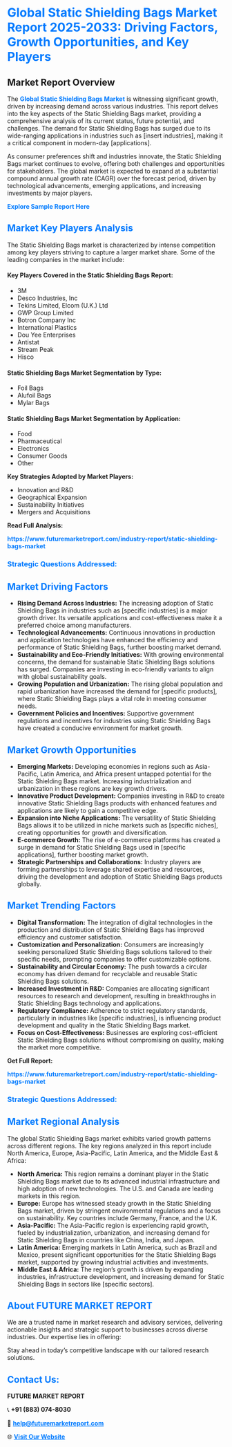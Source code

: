 <h1 style="color: #007BFF;">Global Static Shielding Bags Market Report 2025-2033: Driving Factors, Growth Opportunities, and Key Players</h1>

<section id="overview">
<h2>Market Report Overview</h2>
<p>The <a href="https://www.futuremarketreport.com/industry-report/static-shielding-bags-market" style="color: #007BFF; text-decoration: none;"><strong>Global Static Shielding Bags Market</strong></a> is witnessing significant growth, driven by increasing demand across various industries. This report delves into the key aspects of the Static Shielding Bags market, providing a comprehensive analysis of its current status, future potential, and challenges. The demand for Static Shielding Bags has surged due to its wide-ranging applications in industries such as [insert industries], making it a critical component in modern-day [applications].</p>
<p>As consumer preferences shift and industries innovate, the Static Shielding Bags market continues to evolve, offering both challenges and opportunities for stakeholders. The global market is expected to expand at a substantial compound annual growth rate (CAGR) over the forecast period, driven by technological advancements, emerging applications, and increasing investments by major players.</p>
</section>

<section id="overview">
<p><a href="https://www.futuremarketreport.com/request-sample/reportId=109587" style="color: #007BFF; text-decoration: none;"><strong>Explore Sample Report Here</strong></a></p>
</section>

<section id="key-players">
<h2 style="color: #007BFF;">Market Key Players Analysis</h2>
<p>The Static Shielding Bags market is characterized by intense competition among key players striving to capture a larger market share. Some of the leading companies in the market include:</p>
<h4>Key Players Covered in the Static Shielding Bags Report:</h4>
<ul><li>3M</li><li>Desco Industries, Inc</li><li>Tekins Limited, Elcom (U.K.) Ltd</li><li>GWP Group Limited</li><li>Botron Company Inc</li><li>International Plastics</li><li>Dou Yee Enterprises</li><li>Antistat</li><li>Stream Peak</li><li>Hisco</li></ul>
<h4>Static Shielding Bags Market Segmentation by Type:</h4>
<ul><li>Foil Bags</li><li>Alufoil Bags</li><li>Mylar Bags</li></ul>

<h4>Static Shielding Bags Market Segmentation by Application:</h4>
<ul><li>Food</li><li>Pharmaceutical</li><li>Electronics</li><li>Consumer Goods</li><li>Other</li></ul>
<p><strong>Key Strategies Adopted by Market Players:</strong></p>
<ul>
<li>Innovation and R&D</li>
<li>Geographical Expansion</li>
<li>Sustainability Initiatives</li>
<li>Mergers and Acquisitions</li>
</ul>
</section>

<section>
<p><strong>Read Full Analysis: </strong></p><a href="https://www.futuremarketreport.com/industry-report/static-shielding-bags-market" style="color: #007BFF; text-decoration: none;"><strong>https://www.futuremarketreport.com/industry-report/static-shielding-bags-market</strong></a>
<h3 style="color: #007BFF;">Strategic Questions Addressed:</h3>
</section>

<section id="driving-factors">
<h2 style="color: #007BFF;">Market Driving Factors</h2>
<ul>
<li><strong>Rising Demand Across Industries:</strong> The increasing adoption of Static Shielding Bags in industries such as [specific industries] is a major growth driver. Its versatile applications and cost-effectiveness make it a preferred choice among manufacturers.</li>
<li><strong>Technological Advancements:</strong> Continuous innovations in production and application technologies have enhanced the efficiency and performance of Static Shielding Bags, further boosting market demand.</li>
<li><strong>Sustainability and Eco-Friendly Initiatives:</strong> With growing environmental concerns, the demand for sustainable Static Shielding Bags solutions has surged. Companies are investing in eco-friendly variants to align with global sustainability goals.</li>
<li><strong>Growing Population and Urbanization:</strong> The rising global population and rapid urbanization have increased the demand for [specific products], where Static Shielding Bags plays a vital role in meeting consumer needs.</li>
<li><strong>Government Policies and Incentives:</strong> Supportive government regulations and incentives for industries using Static Shielding Bags have created a conducive environment for market growth.</li>
</ul>
</section>

<section id="growth-opportunities">
<h2 style="color: #007BFF;">Market Growth Opportunities</h2>
<ul>
<li><strong>Emerging Markets:</strong> Developing economies in regions such as Asia-Pacific, Latin America, and Africa present untapped potential for the Static Shielding Bags market. Increasing industrialization and urbanization in these regions are key growth drivers.</li>
<li><strong>Innovative Product Development:</strong> Companies investing in R&D to create innovative Static Shielding Bags products with enhanced features and applications are likely to gain a competitive edge.</li>
<li><strong>Expansion into Niche Applications:</strong> The versatility of Static Shielding Bags allows it to be utilized in niche markets such as [specific niches], creating opportunities for growth and diversification.</li>
<li><strong>E-commerce Growth:</strong> The rise of e-commerce platforms has created a surge in demand for Static Shielding Bags used in [specific applications], further boosting market growth.</li>
<li><strong>Strategic Partnerships and Collaborations:</strong> Industry players are forming partnerships to leverage shared expertise and resources, driving the development and adoption of Static Shielding Bags products globally.</li>
</ul>
</section>

<section id="trending-factors">
<h2 style="color: #007BFF;">Market Trending Factors</h2>
<ul>
<li><strong>Digital Transformation:</strong> The integration of digital technologies in the production and distribution of Static Shielding Bags has improved efficiency and customer satisfaction.</li>
<li><strong>Customization and Personalization:</strong> Consumers are increasingly seeking personalized Static Shielding Bags solutions tailored to their specific needs, prompting companies to offer customizable options.</li>
<li><strong>Sustainability and Circular Economy:</strong> The push towards a circular economy has driven demand for recyclable and reusable Static Shielding Bags solutions.</li>
<li><strong>Increased Investment in R&D:</strong> Companies are allocating significant resources to research and development, resulting in breakthroughs in Static Shielding Bags technology and applications.</li>
<li><strong>Regulatory Compliance:</strong> Adherence to strict regulatory standards, particularly in industries like [specific industries], is influencing product development and quality in the Static Shielding Bags market.</li>
<li><strong>Focus on Cost-Effectiveness:</strong> Businesses are exploring cost-efficient Static Shielding Bags solutions without compromising on quality, making the market more competitive.</li>
</ul>
</section>

<section>
<p><strong>Get Full Report: </strong></p><a href="https://www.futuremarketreport.com/industry-report/static-shielding-bags-market" style="color: #007BFF; text-decoration: none;"><strong>https://www.futuremarketreport.com/industry-report/static-shielding-bags-market</strong></a>
<h3 style="color: #007BFF;">Strategic Questions Addressed:</h3>
</section>


<section id="regional-analysis">
<h2 style="color: #007BFF;">Market Regional Analysis</h2>
<p>The global Static Shielding Bags market exhibits varied growth patterns across different regions. The key regions analyzed in this report include North America, Europe, Asia-Pacific, Latin America, and the Middle East & Africa:</p>
<ul>
<li><strong>North America:</strong> This region remains a dominant player in the Static Shielding Bags market due to its advanced industrial infrastructure and high adoption of new technologies. The U.S. and Canada are leading markets in this region.</li>
<li><strong>Europe:</strong> Europe has witnessed steady growth in the Static Shielding Bags market, driven by stringent environmental regulations and a focus on sustainability. Key countries include Germany, France, and the U.K.</li>
<li><strong>Asia-Pacific:</strong> The Asia-Pacific region is experiencing rapid growth, fueled by industrialization, urbanization, and increasing demand for Static Shielding Bags in countries like China, India, and Japan.</li>
<li><strong>Latin America:</strong> Emerging markets in Latin America, such as Brazil and Mexico, present significant opportunities for the Static Shielding Bags market, supported by growing industrial activities and investments.</li>
<li><strong>Middle East & Africa:</strong> The region’s growth is driven by expanding industries, infrastructure development, and increasing demand for Static Shielding Bags in sectors like [specific sectors].</li>
</ul>
</section>

<footer>
<h2 style="color: #007BFF;">About FUTURE MARKET REPORT</h2>
<p>We are a trusted name in market research and advisory services, delivering actionable insights and strategic support to businesses across diverse industries. Our expertise lies in offering:</p>

<p>Stay ahead in today’s competitive landscape with our tailored research solutions.</p>

<h2 style="color: #007BFF;">Contact Us:</h2>
<p><strong>FUTURE MARKET REPORT</strong></p>
<p>📞 <strong>+91 (883) 074-8030</strong></p>
<p>📧 <strong><a href="mailto:help@futuremarketreport.com" style="color: #007BFF;">help@futuremarketreport.com</a></strong></p>
<p>🌐 <strong><a href="https://www.futuremarketreport.com/" style="color: #007BFF;">Visit Our Website</a></strong></p>
</footer>